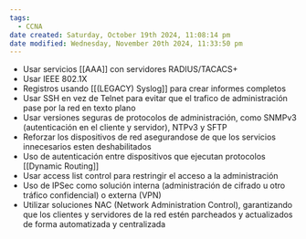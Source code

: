 ```yaml
---
tags:
  - CCNA
date created: Saturday, October 19th 2024, 11:08:14 pm
date modified: Wednesday, November 20th 2024, 11:33:50 pm
---
```

- Usar servicios [[AAA]] con servidores RADIUS/TACACS+
- Usar IEEE 802.1X
- Registros usando [[(LEGACY) Syslog]] para crear informes completos 
- Usar SSH en vez de Telnet para evitar que el trafico de administración pase por la red en texto plano
- Usar versiones seguras de protocolos de administración, como SNMPv3 (autenticación en el cliente y servidor), NTPv3 y SFTP
- Reforzar los dispositivos de red asegurandose de que los servicios innecesarios esten deshabilitados
- Uso de autenticación entre dispositivos que ejecutan protocolos [[Dynamic Routing]] 
- Usar access list control para restringir el acceso a la administración
- Uso de IPSec como solución interna (administración de cifrado u otro tráfico confidencial) o externa (VPN)
- Utilizar soluciones NAC (Network Administration Control), garantizando que los clientes y servidores de la red estén parcheados y actualizados de forma automatizada y centralizada 